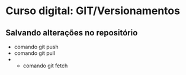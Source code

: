 # Curso digital: GIT/Versionamentos

## Salvando alterações no repositório
* comando git push
* comando git pull
* * comando git fetch
